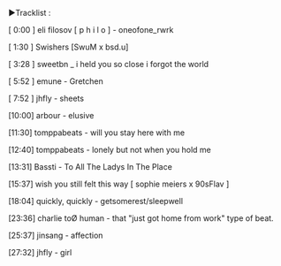 
►Tracklist :

[ 0:00 ] eli filosov [ p h i l o ] - oneofone_rwrk

[ 1:30 ] Swishers [SwuM x bsd.u]

[ 3:28 ] sweetbn _ i held you so close i forgot the world

[ 5:52 ] emune - Gretchen

[ 7:52 ] jhfly - sheets

[10:00] arbour - elusive

[11:30] tomppabeats - will you stay here with me

[12:40] tomppabeats - lonely but not when you hold me

[13:31] Bassti - To All The Ladys In The Place

[15:37] wish you still felt this way [ sophie meiers x 90sFlav ]

[18:04] quickly, quickly - getsomerest/sleepwell

[23:36] charlie toØ human - that "just got home from work" type of beat.

[25:37] jinsang - affection

[27:32] jhfly - girl
